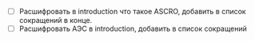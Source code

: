 - [ ] Расшифровать в introduction что такое ASCRO, добавить в список сокращений в конце. 
- [ ] Расшифровать АЭС в introduction, добавить в список сокращений
